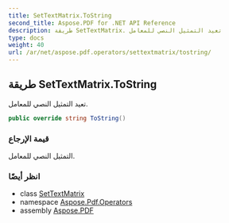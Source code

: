 ```yaml
---
title: SetTextMatrix.ToString
second_title: Aspose.PDF for .NET API Reference
description: طريقة SetTextMatrix. تعيد التمثيل النصي للمعامل
type: docs
weight: 40
url: /ar/net/aspose.pdf.operators/settextmatrix/tostring/
---
```

## طريقة SetTextMatrix.ToString

تعيد التمثيل النصي للمعامل.

```csharp
public override string ToString()
```

### قيمة الإرجاع

التمثيل النصي للمعامل.

### انظر أيضًا

* class [SetTextMatrix](../)
* namespace [Aspose.Pdf.Operators](../../../aspose.pdf.operators/)
* assembly [Aspose.PDF](../../../)